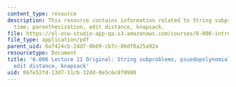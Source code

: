 ```yaml
---
content_type: resource
description: This resource contains information related to String subproblems, psuedopolynomial
  time; parenthesization, edit distance, knapsack.
file: https://ol-ocw-studio-app-qa.s3.amazonaws.com/courses/6-006-introduction-to-algorithms-fall-2011/06fe52fd13d711cb32dd0e5c6c8f0980_MIT6_006F11_lec21_orig.pdf
file_type: application/pdf
parent_uid: 6af424cb-24d7-0b69-cb7c-86df8a25a92a
resourcetype: Document
title: '6.006 Lecture 21 Original: String subproblems, psuedopolynomial time; parenthesization,
  edit distance, knapsack'
uid: 06fe52fd-13d7-11cb-32dd-0e5c6c8f0980
---
```

